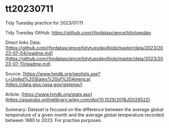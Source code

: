 # tt20230711
Tidy Tuesday practice for 2023/07/11

Tidy Tuesday GitHub: https://github.com/rfordatascience/tidytuesday

Direct links
Data: [https://github.com/rfordatascience/tidytuesday/blob/master/data/2023/2023-07-04/readme.md](https://github.com/rfordatascience/tidytuesday/blob/master/data/2023/2023-07-11/readme.md)

Source: [https://www.hmdb.org/geolists.asp?c=United%20States%20of%20America](https://data.giss.nasa.gov/gistemp/)

Article: [https://www.hmdb.org/stats.asp](https://agupubs.onlinelibrary.wiley.com/doi/10.1029/2018JD029522)


Summary: Dataset is focused on the difference between the average global temperature of a given month and the average global temperature recorded between 1880 to 2023. For practise purposes.
